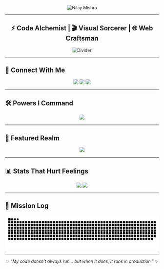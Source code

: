 <!-- PROFILE README START -->

<div align="center">

<img src="https://readme-typing-svg.demolab.com?font=Cinzel+Decorative&size=50&duration=1&pause=100000&color=7C3AED&center=true&vCenter=true&width=800&height=100&lines=Nilay+Mishra" alt="Nilay Mishra" />

---

## ⚡ Code Alchemist | 🎬 Visual Sorcerer | 🌐 Web Craftsman  

![Divider](https://raw.githubusercontent.com/andreasbm/readme/master/assets/lines/rainbow.png)  

</div>

---

## 🌌 Connect With Me  

<p align="center">
  <a href="mailto:nilaymishra2011@gmail.com"><img src="https://img.shields.io/badge/Email-nilaymishra2011%40gmail.com-orange?style=for-the-badge&logo=gmail&logoColor=white" /></a>
  <a href="https://nilayportfolio.vercel.app"><img src="https://img.shields.io/badge/Portfolio-Visit-red?style=for-the-badge&logo=firefox&logoColor=white" /></a>
  <img src="https://img.shields.io/badge/Discord-titoronia-5865F2?style=for-the-badge&logo=discord&logoColor=white" />
</p>

---

## 🛠 Powers I Command  

<p align="center">
  <img src="https://skillicons.dev/icons?i=ae,ps,pr,html,css,js,react,nextjs,tailwind,python,java,git,github,vscode" />
</p>

---

## 🚀 Featured Realm  

<p align="center">
  <a href="https://solace-self.vercel.app">
    <img src="https://github-readme-stats.vercel.app/api/pin/?username=YourLocalJesus-dev&repo=solace&theme=tokyonight&hide_border=true" />
  </a>
</p>

---

## 📊 Stats That Hurt Feelings  

<p align="center">
  <img src="https://streak-stats.demolab.com?user=YourLocalJesus-dev&theme=tokyonight&hide_border=true" />
  <img src="https://github-readme-stats.vercel.app/api/top-langs/?username=YourLocalJesus-dev&layout=compact&theme=tokyonight&hide_border=true" />
</p>

---

## 🌱 Mission Log  

![Snake Animation](https://raw.githubusercontent.com/Platane/snk/output/github-contribution-grid-snake.svg)

---

<div align="center">
  
✨ *“My code doesn’t always run… but when it does, it runs in production.”* ✨  

</div>

<!-- PROFILE README END -->
